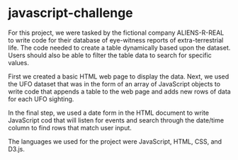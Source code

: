 # javascript-challenge

For this project, we were tasked by the fictional company ALIENS-R-REAL to write code for their database of eye-witness reports of extra-terrestrial life. The code needed to create a table dynamically based upon the dataset. Users should also be able to filter the table data to search for specific values. 

First we created a basic HTML web page to display the data. Next, we used the UFO dataset that was in the form of an array of JavaScript objects to write code that appends a table to the web page and adds new rows of data for each UFO sighting. 

In the final step, we used a date form in the HTML document to write JavaScript cod that will listen for events and search through the date/time column to find rows that match user input.

The languages we used for the project were JavaScript, HTML, CSS, and D3.js. 